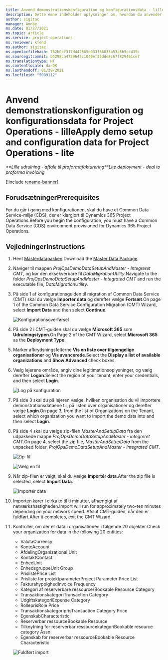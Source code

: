 ```yaml
---
title: Anvend demonstrationskonfiguration og konfigurationsdata - lille
description: Dette emne indeholder oplysninger om, hvordan du anvender demonstrationskonfiguration og konfigurationsdata i forbindelse med Project Operations.
author: sigitac
manager: Annbe
ms.date: 01/27/2021
ms.topic: article
ms.service: project-operations
ms.reviewer: kfend
ms.author: sigitac
ms.openlocfilehash: 762b0cf317d442565a033f56033a53a5b5cc435c
ms.sourcegitcommit: b4298ca4729643c1040ef35dde8c67f829461ce7
ms.translationtype: HT
ms.contentlocale: da-DK
ms.lasthandoff: 01/29/2021
ms.locfileid: "5089112"
---
```

# <a name="apply-demo-setup-and-configuration-data-for-project-operations---lite"></a><span data-ttu-id="48695-103">Anvend demonstrationskonfiguration og konfigurationsdata for Project Operations - lille</span><span class="sxs-lookup"><span data-stu-id="48695-103">Apply demo setup and configuration data for Project Operations - lite</span></span> 

<span data-ttu-id="48695-104">_\*\*Lille udrulning - aftale til proformafakturering_</span><span class="sxs-lookup"><span data-stu-id="48695-104">_\*\*Lite deployment - deal to proforma invoicing_</span></span>

[!include [rename-banner](~/includes/cc-data-platform-banner.md)]

## <a name="prerequisites"></a><span data-ttu-id="48695-105">Forudsætninger</span><span class="sxs-lookup"><span data-stu-id="48695-105">Prerequisites</span></span>

<span data-ttu-id="48695-106">Før du går i gang med konfigurationen, skal du have et Common Data Service-miljø (CDS), der er klargjort til Dynamics 365 Project Operations.</span><span class="sxs-lookup"><span data-stu-id="48695-106">Before you begin the configuration, you must have a Common Data Service (CDS) environment provisioned for Dynamics 365 Project Operations.</span></span>


## <a name="instructions"></a><span data-ttu-id="48695-107">Vejledninger</span><span class="sxs-lookup"><span data-stu-id="48695-107">Instructions</span></span>

1. <span data-ttu-id="48695-108">Hent [Masterdatapakken](https://download.microsoft.com/download/3/4/1/341bf279-a64f-4baa-af31-ce624859b518/ProjOpsSampleSetupData%20-%20CE%20only%20CMT.zip).</span><span class="sxs-lookup"><span data-stu-id="48695-108">Download the [Master Data Package](https://download.microsoft.com/download/3/4/1/341bf279-a64f-4baa-af31-ce624859b518/ProjOpsSampleSetupData%20-%20CE%20only%20CMT.zip).</span></span> 
2. <span data-ttu-id="48695-109">Naviger til mappen *ProjOpsDemoDataSetupAndMaster - Integreret CMT*, og kør den eksekverbare fil *DataMigrationUtility*.</span><span class="sxs-lookup"><span data-stu-id="48695-109">Navigate to the folder *ProjOpsDemoDataSetupAndMaster - Integrated CMT* and run the executable file, *DataMigrationUtility*.</span></span>
3. <span data-ttu-id="48695-110">På side 1 af konfigurationsguiden til migration af Common Data Service (CMT) skal du vælge **Importer data** og derefter vælge **Fortsæt**.</span><span class="sxs-lookup"><span data-stu-id="48695-110">On page 1 of the Common Data Service Configuration Migration (CMT) Wizard, select **Import Data** and then select **Continue**.</span></span>

    ![Konfigurationsoverførsel](./media/1ConfigurationMigration.png)

4. <span data-ttu-id="48695-112">På side 2 i CMT-guiden skal du vælge **Microsoft 365** som **Udrulningstypen**.</span><span class="sxs-lookup"><span data-stu-id="48695-112">On Page 2 of the CMT Wizard, select **Microsoft 365** as the **Deployment Type**.</span></span>
5. <span data-ttu-id="48695-113">Marker afkrydsningsfelterne **Vis en liste over tilgængelige organisationer** og **Vis avancerede**.</span><span class="sxs-lookup"><span data-stu-id="48695-113">Select the **Display a list of available organizations** and **Show Advanced** check boxes.</span></span>
6. <span data-ttu-id="48695-114">Vælg lejerens område, angiv dine legitimationsoplysninger, og vælg derefter **Logon**.</span><span class="sxs-lookup"><span data-stu-id="48695-114">Select the region of your tenant, enter your credentials, and then select **Login**.</span></span>

   ![Log på konfiguration](./media/2ConfigurationSignin.png)

7. <span data-ttu-id="48695-116">På side 3 skal du på lejeren vælge, hvilken organisation du vil importere demonstrationsdataene til, på listen over organisationer og derefter vælge **Login**.</span><span class="sxs-lookup"><span data-stu-id="48695-116">On page 3, from the list of Organizations on the Tenant, select which organization you want to import the demo data into and then select **Login**.</span></span>
8. <span data-ttu-id="48695-117">På side 4 skal du vælge zip-filen *MasterAndSetupData* fra den udpakkede mappe *ProjOpsDemoDataSetupAndMaster - integreret CMT*.</span><span class="sxs-lookup"><span data-stu-id="48695-117">On page 4, select the zip file, *MasterAndSetupData* from the unpacked folder, *ProjOpsDemoDataSetupAndMaster - Integrated CMT*.</span></span>

   ![Zip-fil](./media/3ZipFile.png)

   ![Vælg en fil](./media/4SelectAFile.png)

9. <span data-ttu-id="48695-120">Når zip-filen er valgt, skal du vælge **Importér data**.</span><span class="sxs-lookup"><span data-stu-id="48695-120">After the zip file is selected, select **Import Data**.</span></span>

   ![Importér data](./media/5ImportData.png)

10. <span data-ttu-id="48695-122">Importen kører i cirka to til ti minutter, afhængigt af netværkshastigheden.</span><span class="sxs-lookup"><span data-stu-id="48695-122">Import will run for approximately two-ten minutes depending on your network speed.</span></span> <span data-ttu-id="48695-123">Afslut CMT-guiden, når den er fuldført.</span><span class="sxs-lookup"><span data-stu-id="48695-123">After it completes, exit the CMT Wizard.</span></span> 
11. <span data-ttu-id="48695-124">Kontrollér, om der er data i organisationen i følgende 20 objekter:</span><span class="sxs-lookup"><span data-stu-id="48695-124">Check your organization for data in the following 20 entities:</span></span>

    -   <span data-ttu-id="48695-125">Valuta</span><span class="sxs-lookup"><span data-stu-id="48695-125">Currency</span></span>
    -   <span data-ttu-id="48695-126">Konto</span><span class="sxs-lookup"><span data-stu-id="48695-126">Account</span></span>
    -   <span data-ttu-id="48695-127">Afdeling</span><span class="sxs-lookup"><span data-stu-id="48695-127">Organizational Unit</span></span>
    -   <span data-ttu-id="48695-128">Kontakt</span><span class="sxs-lookup"><span data-stu-id="48695-128">Contact</span></span>
    -   <span data-ttu-id="48695-129">Enhed</span><span class="sxs-lookup"><span data-stu-id="48695-129">Unit</span></span>
    -   <span data-ttu-id="48695-130">Enhedsgruppe</span><span class="sxs-lookup"><span data-stu-id="48695-130">Unit Group</span></span>
    -   <span data-ttu-id="48695-131">Prisliste</span><span class="sxs-lookup"><span data-stu-id="48695-131">Price List</span></span>
    -   <span data-ttu-id="48695-132">Prisliste for projektparameter</span><span class="sxs-lookup"><span data-stu-id="48695-132">Project Parameter Price List</span></span> 
    -   <span data-ttu-id="48695-133">Fakturahyppighed</span><span class="sxs-lookup"><span data-stu-id="48695-133">Invoice Frequency</span></span>
    -   <span data-ttu-id="48695-134">Kategori af reserverbare ressourcer</span><span class="sxs-lookup"><span data-stu-id="48695-134">Bookable Resource Category</span></span>
    -   <span data-ttu-id="48695-135">Transaktionskategori</span><span class="sxs-lookup"><span data-stu-id="48695-135">Transaction Category</span></span>
    -   <span data-ttu-id="48695-136">Udgiftskategori</span><span class="sxs-lookup"><span data-stu-id="48695-136">Expense Category</span></span>
    -   <span data-ttu-id="48695-137">Rollepris</span><span class="sxs-lookup"><span data-stu-id="48695-137">Role Price</span></span>
    -   <span data-ttu-id="48695-138">Transaktionskategoripris</span><span class="sxs-lookup"><span data-stu-id="48695-138">Transaction Category Price</span></span>
    -   <span data-ttu-id="48695-139">Egenskab</span><span class="sxs-lookup"><span data-stu-id="48695-139">Characteristic</span></span>
    -   <span data-ttu-id="48695-140">Reserverbar ressource</span><span class="sxs-lookup"><span data-stu-id="48695-140">Bookable Resource</span></span>
    -   <span data-ttu-id="48695-141">Tilknytning for reserverbar ressourcekategori</span><span class="sxs-lookup"><span data-stu-id="48695-141">Bookable resource category Assn</span></span>
    -   <span data-ttu-id="48695-142">Egenskab for reserverbar ressource</span><span class="sxs-lookup"><span data-stu-id="48695-142">Bookable Resource Characteristic</span></span>

    ![Fuldført import](./media/6CompleteImport.png)
